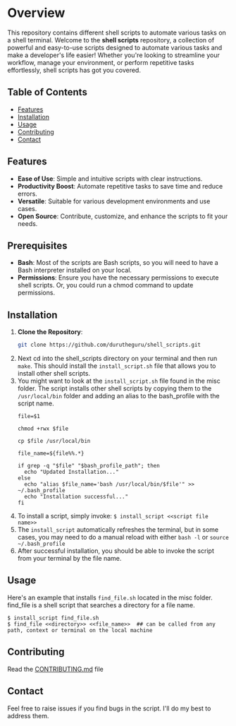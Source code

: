 # Overview
This repository contains different shell scripts to automate various tasks on a shell terminal. 
Welcome to the **shell scripts** repository, a collection of powerful and easy-to-use scripts designed to automate various tasks and make a developer's life easier! Whether you're looking to streamline your workflow, manage your environment, or perform repetitive tasks effortlessly, shell scripts has got you covered.


## Table of Contents

- [Features](#features)
- [Installation](#installation)
- [Usage](#usage)
- [Contributing](#contributing)
- [Contact](#contact)


## Features
- **Ease of Use**: Simple and intuitive scripts with clear instructions.
- **Productivity Boost**: Automate repetitive tasks to save time and reduce errors.
- **Versatile**: Suitable for various development environments and use cases.
- **Open Source**: Contribute, customize, and enhance the scripts to fit your needs.



## Prerequisites

- **Bash**: Most of the scripts are Bash scripts, so you will need to have a Bash interpreter installed on your local. 
- **Permissions**: Ensure you have the necessary permissions to execute shell scripts. Or, you could run a chmod command to update permissions. 



## Installation

1. **Clone the Repository**:
   ```bash
   git clone https://github.com/durutheguru/shell_scripts.git
2. Next cd into the shell_scripts directory on your terminal and then run `make`. This should install the `install_script.sh` file that allows you to install other shell scripts. 
3. You might want to look at the `install_script.sh` file found in the misc folder. The script installs other shell scripts by copying them to the `/usr/local/bin` folder and adding an alias to the bash_profile with the script name.
   ```
   file=$1
   
   chmod +rwx $file
   
   cp $file /usr/local/bin
   
   file_name=${file%%.*}
   
   if grep -q "$file" "$bash_profile_path"; then
     echo "Updated Installation..."
   else
     echo "alias $file_name='bash /usr/local/bin/$file'" >> ~/.bash_profile
     echo "Installation successful..."
   fi
   ```
4. To install a script, simply invoke: `$ install_script <<script file name>>`
5. The `install_script` automatically refreshes the terminal, but in some cases, you may need to do a manual reload with either `bash -l` or `source ~/.bash_profile`
6. After successful installation, you should be able to invoke the script from your terminal by the file name.


## Usage

Here's an example that installs `find_file.sh` located in the misc folder. find_file is a shell script that searches a directory for a file name. 
```
$ install_script find_file.sh
$ find_file <<directory>> <<file_name>>  ## can be called from any path, context or terminal on the local machine
```


## Contributing

Read the [CONTRIBUTING.md](https://github.com/durutheguru/shell_scripts/blob/main/CONTRIBUTING.md) file


## Contact

Feel free to raise issues if you find bugs in the script. I'll do my best to address them. 






